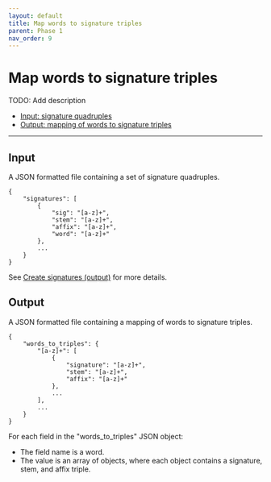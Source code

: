 ```yaml
---
layout: default
title: Map words to signature triples
parent: Phase 1
nav_order: 9
---
```


# Map words to signature triples

TODO: Add description

+ [Input: signature quadruples](#input)
+ [Output: mapping of words to signature triples](#output)

---

## Input

A JSON formatted file containing a set of signature quadruples.

```
{
    "signatures": [
        {
            "sig": "[a-z]+",
            "stem": "[a-z]+",
            "affix": "[a-z]+",
            "word": "[a-z]+"
        },
        ...
    }
}
```

See [Create signatures (output)](../CreateSignatures.html#output) for more details.

## Output

A JSON formatted file containing a mapping of words to signature triples.

```
{
    "words_to_triples": {
        "[a-z]+": [
            {
                "signature": "[a-z]+",
                "stem": "[a-z]+",
                "affix": "[a-z]+"
            },
            ...
        ],
        ...
    }
}
```

For each field in the "words_to_triples" JSON object:

+ The field name is a word.
+ The value is an array of objects, where each object contains a signature, stem, and affix triple.
